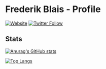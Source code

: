 # Frederik Blais - Profile

[![Website](https://img.shields.io/website?label=frederikblais.ca&style=for-the-badge&url=https%3A%2F%2Fcodestackr.com)](http://www.frederikblais.ca)
[![Twitter Follow](https://img.shields.io/twitter/follow/frederik_blais?color=1DA1F2&logo=twitter&style=for-the-badge)](https://twitter.com/frederik_blais)

## Stats

[![Anurag's GitHub stats](https://github-readme-stats.vercel.app/api?username=frederikblais)](https://github.com/anuraghazra/github-readme-stats)

[![Top Langs](https://github-readme-stats.vercel.app/api/top-langs/?username=frederikblais)](https://github.com/anuraghazra/github-readme-stats)
